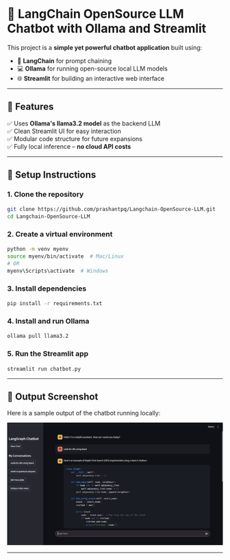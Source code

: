 # 🦙 LangChain OpenSource LLM Chatbot with Ollama and Streamlit

This project is a **simple yet powerful chatbot application** built using:

- 📝 **LangChain** for prompt chaining  
- 💻 **Ollama** for running open-source local LLM models  
- 🌐 **Streamlit** for building an interactive web interface

---

## 🚀 **Features**

✅ Uses **Ollama's llama3.2 model** as the backend LLM  
✅ Clean Streamlit UI for easy interaction  
✅ Modular code structure for future expansions  
✅ Fully local inference – **no cloud API costs**

---

## 🔧 Setup Instructions

### 1. Clone the repository

```bash
git clone https://github.com/prashantpq/Langchain-OpenSource-LLM.git
cd Langchain-OpenSource-LLM
```

### 2. Create a virtual environment
```bash
python -m venv myenv
source myenv/bin/activate  # Mac/Linux
# OR
myenv\Scripts\activate  # Windows
```

### 3. Install dependencies
```bash
pip install -r requirements.txt
```

### 4. Install and run Ollama
```bash
ollama pull llama3.2
```

### 5. Run the Streamlit app
```bash
streamlit run chatbot.py
```

---

## 📸 Output Screenshot

Here is a sample output of the chatbot running locally:

![Chatbot Output](output_image/output.png)

---

